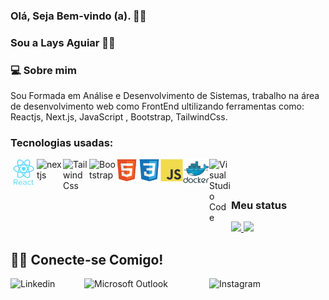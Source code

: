 ### Olá, Seja Bem-vindo (a). 🥳🎉

### Sou a Lays Aguiar 🖐🏻

### 💻 Sobre mim

Sou Formada em Análise e Desenvolvimento de Sistemas, trabalho na área de desenvolvimento web como FrontEnd ultilizando ferramentas como:
Reactjs, Next.js, JavaScript , Bootstrap, TailwindCss.

### Tecnologias usadas:

<img align="left" alt="react" width="42px" src="https://raw.githubusercontent.com/devicons/devicon/9c6bfdb9783cdfe1018666ed76adcfd3eab6fad6/icons/react/react-original-wordmark.svg" />

<img align="left" alt="nextjs" width="42px" src="https://cdn.worldvectorlogo.com/logos/next-js.svg" />

<img align="left" alt="Tailwind Css" width="42px" src="https://upload.wikimedia.org/wikipedia/commons/thumb/d/d5/Tailwind_CSS_Logo.svg/640px-Tailwind_CSS_Logo.svg.png" />

<img align="left" alt="Bootstrap" width="42px" src="https://upload.wikimedia.org/wikipedia/commons/thumb/b/b2/Bootstrap_logo.svg/640px-Bootstrap_logo.svg.png" />

<img align="left" alt="html5" width="36px" src="https://raw.githubusercontent.com/devicons/devicon/9c6bfdb9783cdfe1018666ed76adcfd3eab6fad6/icons/html5/html5-original.svg" alt="html5" />

<img align="left" alt="css3" width="36px" src="https://raw.githubusercontent.com/devicons/devicon/9c6bfdb9783cdfe1018666ed76adcfd3eab6fad6/icons/css3/css3-original.svg" />

<img align="left" alt="javascript" width="36px" src="https://raw.githubusercontent.com/devicons/devicon/9c6bfdb9783cdfe1018666ed76adcfd3eab6fad6/icons/javascript/javascript-original.svg" />

<img align="left" alt="docker" width="42px" src="https://raw.githubusercontent.com/devicons/devicon/9c6bfdb9783cdfe1018666ed76adcfd3eab6fad6/icons/docker/docker-original-wordmark.svg" />

<img align="left" alt="Visual Studio Code" width="35px" src="https://upload.wikimedia.org/wikipedia/commons/thumb/9/9a/Visual_Studio_Code_1.35_icon.svg/512px-Visual_Studio_Code_1.35_icon.svg.png" />

<br />
<br />

##

### Meu status

<p>
<a href="https://github.com/Lays-Aguiar">
  <img height="120em" src="https://github-readme-stats.vercel.app/api?username=Lays-Aguiar&show_icons=true&theme=radical" />
  <img height="120em" src="https://github-readme-stats.vercel.app/api/top-langs/?username=Lays-Aguiar&theme=radical&layout=compact" />
</a>
</p>

## 🤝🏻 Conecte-se Comigo!

<p>
<a href="https://www.linkedin.com/in/lays-vidal-de-aguiar-4121b41b1/"><img align="left" alt="Linkedin" width="118px" src="https://img.shields.io/badge/linkedin-%230077B5.svg?style=for-the-badge&logo=linkedin&logoColor=white"/></a>
<a href="mailto:laysaguiar_dev@outlook.com"><img align="left" alt="Microsoft Outlook" width="200px" src="https://img.shields.io/badge/Microsoft_Outlook-0078D4?style=for-the-badge&logo=microsoft-outlook&logoColor=white"/></a>

<a href="https://www.instagram.com/_laysaguiar/"><img align="left" alt="Instagram" width="150px" src="https://img.shields.io/badge/Instagram-%23E4405F.svg?style=for-the-badge&logo=Instagram&logoColor=white"/></a>

<!--


Here are some ideas to get you started:

- 🔭 I’m currently working on ...
- 🌱 I’m currently learning ...
- 👯 I’m looking to collaborate on ...
- 🤔 I’m looking for help with ...
- 💬 Ask me about ...
- 📫 How to reach me: ...
- 😄 Pronouns: ...
- ⚡ Fun fact: ...
-->
